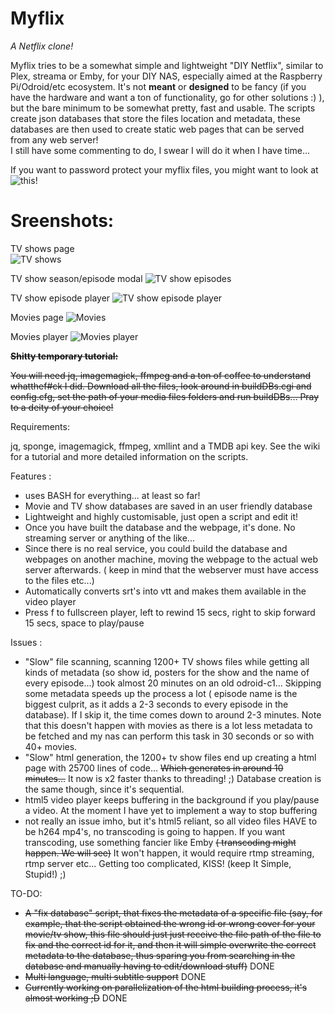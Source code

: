 # Myflix
*A Netflix clone!*

Myflix tries to be a somewhat simple and lightweight "DIY Netflix", similar to Plex, streama or Emby, for your DIY NAS, especially aimed at the Raspberry Pi/Odroid/etc ecosystem. It's not **meant** or **designed** to be fancy (if you have the hardware and want a ton of functionality, go for other solutions :) ), but the bare minimum to be somewhat pretty, fast and usable. The scripts create json databases that store the files location and metadata, these databases are then used to create static web pages that can be served from any web server!    
 I still have some commenting to do, I swear I will do it when I have time...

If you want to password protect your myflix files, you might want to look at ![this](https://github.com/pastapojken/JSONlogin)!

# Sreenshots:  
TV shows page  
![TV shows](https://github.com/pastapojken/Myflix/blob/master/screenshots/ec53e53f252f908bc8bac7f8c4486790.jpg)   

TV show season/episode modal
![TV show episodes](https://github.com/pastapojken/Myflix/blob/master/screenshots/fb31129a22d81b732ce88f02cae27fea.jpg)  


TV show episode player
![TV show episode player](https://github.com/pastapojken/Myflix/blob/master/screenshots/102b3df4924efeae7476d6ceee79bec9.png)

Movies page
![Movies](https://github.com/pastapojken/Myflix/blob/master/screenshots/d4271907a9af78d8dd84f3941ca1e56a.jpg)  

Movies player
![Movies player](https://github.com/pastapojken/Myflix/blob/master/screenshots/2eb41c935d1c11e19adb66466bcdf97e.png)


~~**Shitty temporary tutorial:**~~

~~You will need jq, imagemagick, ffmpeg and a ton of coffee to understand whatthef#ck I did.
Download all the files, look around in buildDBs.cgi and config.cfg, set the path of your media files folders and run buildDBs... 
Pray to a deity of your choice!~~

Requirements:

jq, sponge, imagemagick, ffmpeg, xmllint and a TMDB api key. See the wiki for a tutorial and more detailed information on the scripts.

Features :
* uses BASH for everything... at least so far!
* Movie and TV show databases are saved in an user friendly database
* Lightweight and highly customisable, just open a script and edit it! 
* Once you have built the database and the webpage, it's done. No streaming server or anything of the like...
* Since there is no real service, you could build the database and webpages on another machine, moving the webpage to the actual web server afterwards. ( keep in mind that the webserver must have access to the files etc...)
* Automatically converts srt's into vtt and makes them available in the video player
* Press f to fullscreen player, left to rewind 15 secs, right to skip forward 15 secs, space to play/pause

Issues :
* "Slow" file scanning, scanning 1200+ TV shows files while getting all kinds of metadata (so show id, posters for the show and the name of every episode...) took almost 20 minutes on an old odroid-c1... Skipping some metadata speeds up the process a lot ( episode name is the biggest culprit, as it adds a 2-3 seconds to every episode in the database). If I skip it, the time comes down to around 2-3 minutes. Note that this doesn't happen with movies as there is a lot less metadata to be fetched and my nas can perform this task in 30 seconds or so with 40+ movies.
* "Slow" html generation, the 1200+ tv show files end up creating a html page with 25700 lines of code... ~~Which generates in around 10 minutes...~~ It now is x2 faster thanks to threading! ;) Database creation is the same though, since it's sequential.
* html5 video player keeps buffering in the background if you play/pause a video. At the moment I have yet to implement a way to stop buffering
* not really an issue imho, but it's html5 reliant, so all video files HAVE to be h264 mp4's, no transcoding is going to happen. If you want transcoding, use something fancier like Emby ~~( transcoding might happen. We will see)~~
It won't happen, it would require rtmp streaming, rtmp server etc... Getting too complicated, KISS! (keep It Simple, Stupid!) ;)

TO-DO:
* ~~A "fix database" script, that fixes the metadata of a specific file (say, for example, that the script obtained the wrong id or wrong cover for your movie/tv show, this file should just just receive the file path of the file to fix and the correct id for it, and then it will simple overwrite the correct metadata to the database, thus sparing you from searching in the database and manually having to edit/download stuff)~~ DONE 
* ~~Multi language, multi subtitle support~~ DONE
*  ~~Currently working on parallelization of the html building process, it's almost working ;D~~ DONE
